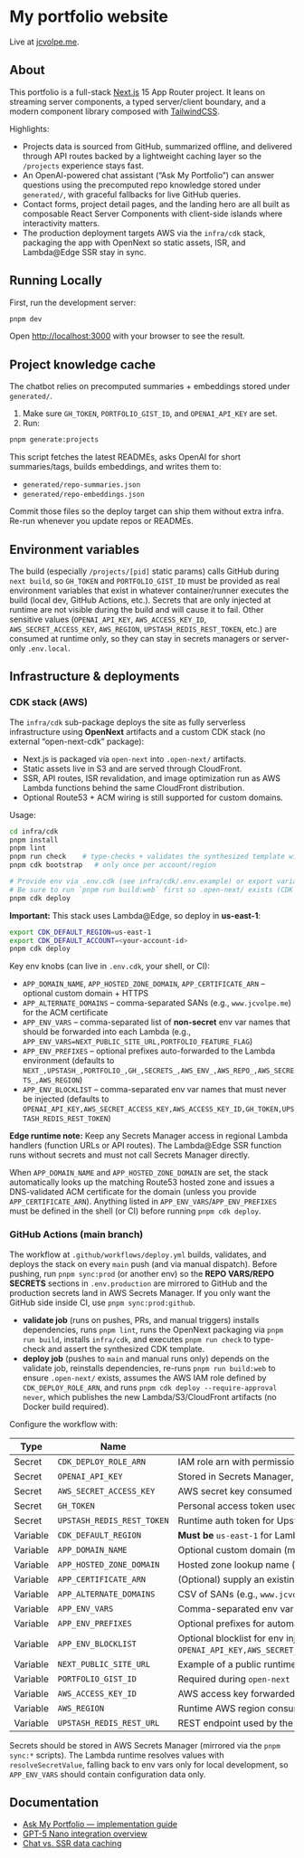 # My portfolio website

Live at [jcvolpe.me](https://jcvolpe.me).

## About

This portfolio is a full-stack [Next.js](https://nextjs.org/) 15 App Router project. It leans on streaming server components, a typed server/client boundary, and a modern component library composed with [TailwindCSS](https://tailwindcss.com/).

Highlights:

- Projects data is sourced from GitHub, summarized offline, and delivered through API routes backed by a lightweight caching layer so the `/projects` experience stays fast.
- An OpenAI-powered chat assistant (“Ask My Portfolio”) can answer questions using the precomputed repo knowledge stored under `generated/`, with graceful fallbacks for live GitHub queries.
- Contact forms, project detail pages, and the landing hero are all built as composable React Server Components with client-side islands where interactivity matters.
- The production deployment targets AWS via the `infra/cdk` stack, packaging the app with OpenNext so static assets, ISR, and Lambda@Edge SSR stay in sync.

## Running Locally

First, run the development server:

```bash
pnpm dev
```

Open [http://localhost:3000](http://localhost:3000) with your browser to see the result.

## Project knowledge cache

The chatbot relies on precomputed summaries + embeddings stored under `generated/`.

1. Make sure `GH_TOKEN`, `PORTFOLIO_GIST_ID`, and `OPENAI_API_KEY` are set.
2. Run:

```bash
pnpm generate:projects
```

This script fetches the latest READMEs, asks OpenAI for short summaries/tags, builds embeddings, and writes them to:

- `generated/repo-summaries.json`
- `generated/repo-embeddings.json`

Commit those files so the deploy target can ship them without extra infra. Re-run whenever you update repos or READMEs.

## Environment variables

The build (especially `/projects/[pid]` static params) calls GitHub during `next build`, so `GH_TOKEN` and `PORTFOLIO_GIST_ID` must be provided as real environment variables that exist in whatever container/runner executes the build (local dev, GitHub Actions, etc.). Secrets that are only injected at runtime are not visible during the build and will cause it to fail. Other sensitive values (`OPENAI_API_KEY`, `AWS_ACCESS_KEY_ID`, `AWS_SECRET_ACCESS_KEY`, `AWS_REGION`, `UPSTASH_REDIS_REST_TOKEN`, etc.) are consumed at runtime only, so they can stay in secrets managers or server-only `.env.local`.

## Infrastructure & deployments

### CDK stack (AWS)

The `infra/cdk` sub-package deploys the site as fully serverless infrastructure using **OpenNext** artifacts and a custom CDK stack (no external “open-next-cdk” package):

- Next.js is packaged via `open-next` into `.open-next/` artifacts.
- Static assets live in S3 and are served through CloudFront.
- SSR, API routes, ISR revalidation, and image optimization run as AWS Lambda functions behind the same CloudFront distribution.
- Optional Route53 + ACM wiring is still supported for custom domains.

Usage:

```bash
cd infra/cdk
pnpm install
pnpm lint
pnpm run check    # type-checks + validates the synthesized template without Docker builds
pnpm cdk bootstrap   # only once per account/region

# Provide env via .env.cdk (see infra/cdk/.env.example) or export variables, then:
# Be sure to run `pnpm run build:web` first so .open-next/ exists (CDK can also build via pnpm if needed).
pnpm cdk deploy
```

**Important:** This stack uses Lambda@Edge, so deploy in **us-east-1**:

```bash
export CDK_DEFAULT_REGION=us-east-1
export CDK_DEFAULT_ACCOUNT=<your-account-id>
pnpm cdk deploy
```

Key env knobs (can live in `.env.cdk`, your shell, or CI):

- `APP_DOMAIN_NAME`, `APP_HOSTED_ZONE_DOMAIN`, `APP_CERTIFICATE_ARN` – optional custom domain + HTTPS
- `APP_ALTERNATE_DOMAINS` – comma-separated SANs (e.g., `www.jcvolpe.me`) for the ACM certificate
- `APP_ENV_VARS` – comma-separated list of **non-secret** env var names that should be forwarded into each Lambda (e.g., `APP_ENV_VARS=NEXT_PUBLIC_SITE_URL,PORTFOLIO_FEATURE_FLAG`)
- `APP_ENV_PREFIXES` – optional prefixes auto-forwarded to the Lambda environment (defaults to `NEXT_,UPSTASH_,PORTFOLIO_,GH_,SECRETS_,AWS_ENV_,AWS_REPO_,AWS_SECRETS_,AWS_REGION`)
- `APP_ENV_BLOCKLIST` – comma-separated env var names that must never be injected (defaults to `OPENAI_API_KEY,AWS_SECRET_ACCESS_KEY,AWS_ACCESS_KEY_ID,GH_TOKEN,UPSTASH_REDIS_REST_TOKEN`)

**Edge runtime note:** Keep any Secrets Manager access in regional Lambda handlers (function URLs or API routes). The Lambda@Edge SSR function runs without secrets and must not call Secrets Manager directly.

When `APP_DOMAIN_NAME` and `APP_HOSTED_ZONE_DOMAIN` are set, the stack automatically looks up the matching Route53 hosted zone and issues a DNS-validated ACM certificate for the domain (unless you provide `APP_CERTIFICATE_ARN`). Anything listed in `APP_ENV_VARS`/`APP_ENV_PREFIXES` must be defined in the shell (or CI) before running `pnpm cdk deploy`.

### GitHub Actions (main branch)

The workflow at `.github/workflows/deploy.yml` builds, validates, and deploys the stack on every `main` push (and via manual dispatch). Before pushing, run `pnpm sync:prod` (or another env) so the **REPO VARS/REPO SECRETS** sections in `.env.production` are mirrored to GitHub and the production secrets land in AWS Secrets Manager. If you only want the GitHub side inside CI, use `pnpm sync:prod:github`.

- **validate job** (runs on pushes, PRs, and manual triggers) installs dependencies, runs `pnpm lint`, runs the OpenNext packaging via `pnpm run build`, installs `infra/cdk`, and executes `pnpm run check` to type-check and assert the synthesized CDK template.
- **deploy job** (pushes to `main` and manual runs only) depends on the validate job, reinstalls dependencies, re-runs `pnpm run build:web` to ensure `.open-next/` exists, assumes the AWS IAM role defined by `CDK_DEPLOY_ROLE_ARN`, and runs `pnpm cdk deploy --require-approval never`, which publishes the new Lambda/S3/CloudFront artifacts (no Docker build required).

Configure the workflow with:

| Type     | Name                       | Description                                                                                                                                   |
| -------- | -------------------------- | --------------------------------------------------------------------------------------------------------------------------------------------- |
| Secret   | `CDK_DEPLOY_ROLE_ARN`      | IAM role arn with permissions to deploy S3/CloudFront/Lambda resources                                                                        |
| Secret   | `OPENAI_API_KEY`           | Stored in Secrets Manager, resolved at runtime                                                                                                |
| Secret   | `AWS_SECRET_ACCESS_KEY`    | AWS secret key consumed at runtime                                                                                                            |
| Secret   | `GH_TOKEN`                 | Personal access token used during `open-next build` and runtime                                                                               |
| Secret   | `UPSTASH_REDIS_REST_TOKEN` | Runtime auth token for Upstash REST                                                                                                           |
| Variable | `CDK_DEFAULT_REGION`       | **Must be** `us-east-1` for Lambda@Edge                                                                                                       |
| Variable | `APP_DOMAIN_NAME`          | Optional custom domain (must match ACM cert + hosted zone)                                                                                    |
| Variable | `APP_HOSTED_ZONE_DOMAIN`   | Hosted zone lookup name (e.g., `jcvolpe.me`)                                                                                                  |
| Variable | `APP_CERTIFICATE_ARN`      | (Optional) supply an existing ACM cert instead of auto-issuing one                                                                            |
| Variable | `APP_ALTERNATE_DOMAINS`    | CSV of SANs (e.g., `www.jcvolpe.me`) to add to the certificate                                                                                |
| Variable | `APP_ENV_VARS`             | Comma-separated env var names to inject (non-secret only)                                                                                     |
| Variable | `APP_ENV_PREFIXES`         | Optional prefixes for automatic env injection                                                                                                 |
| Variable | `APP_ENV_BLOCKLIST`        | Optional blocklist for env injection (defaults to `OPENAI_API_KEY,AWS_SECRET_ACCESS_KEY,AWS_ACCESS_KEY_ID,GH_TOKEN,UPSTASH_REDIS_REST_TOKEN`) |
| Variable | `NEXT_PUBLIC_SITE_URL`     | Example of a public runtime env var forwarded to Lambda                                                                                       |
| Variable | `PORTFOLIO_GIST_ID`        | Required during `open-next build` to fetch project data                                                                                       |
| Variable | `AWS_ACCESS_KEY_ID`        | AWS access key forwarded to Lambda for runtime AWS API calls                                                                                  |
| Variable | `AWS_REGION`               | Runtime AWS region consumed by the app                                                                                                        |
| Variable | `UPSTASH_REDIS_REST_URL`   | REST endpoint used by the chat rate limiter/cache                                                                                             |

Secrets should be stored in AWS Secrets Manager (mirrored via the `pnpm sync:*` scripts). The Lambda runtime resolves values with `resolveSecretValue`, falling back to env vars only for local development, so `APP_ENV_VARS` should contain configuration data only.

## Documentation

- [Ask My Portfolio — implementation guide](docs/ask-my-portfolio.md)
- [GPT-5 Nano integration overview](docs/gpt5-nano-integration.md)
- [Chat vs. SSR data caching](docs/chat-data-caching.md)
